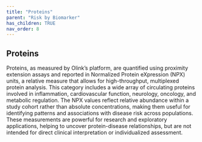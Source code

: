```yaml
---
title: "Proteins"
parent: "Risk by Biomarker"
has_children: TRUE
nav_order: 8
---
```



## Proteins


Proteins, as measured by Olink’s platform, are quantified using proximity extension assays and reported in Normalized Protein eXpression (NPX) units, a relative measure that allows for high-throughput, multiplexed protein analysis. This category includes a wide array of circulating proteins involved in inflammation, cardiovascular function, neurology, oncology, and metabolic regulation. The NPX values reflect relative abundance within a study cohort rather than absolute concentrations, making them useful for identifying patterns and associations with disease risk across populations. These measurements are powerful for research and exploratory applications, helping to uncover protein-disease relationships, but are not intended for direct clinical interpretation or individualized assessment.


